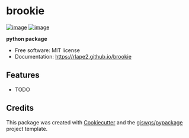 # brookie


[![image](https://img.shields.io/pypi/v/brookie.svg)](https://pypi.python.org/pypi/brookie)
[![image](https://img.shields.io/conda/vn/conda-forge/brookie.svg)](https://anaconda.org/conda-forge/brookie)


**python package**


-   Free software: MIT license
-   Documentation: https://rlape2.github.io/brookie
    

## Features

-   TODO

## Credits

This package was created with [Cookiecutter](https://github.com/cookiecutter/cookiecutter) and the [giswqs/pypackage](https://github.com/giswqs/pypackage) project template.
